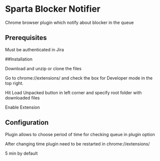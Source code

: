 # Sparta Blocker Notifier

Chrome browser plugin which notify about blocker in the queue


## Prerequisites

Must be authenticated in Jira

##Installation

Download and unzip or clone the files

Go to chrome://extensions/ and check the box for Developer mode in the top right.

Hit Load Unpacked button in left corner and specify root folder
with downloaded files

Enable Extension

## Configuration

Plugin allows to choose period of time for checking queue in plugin option
 
After changing time plugin need to be restarted in chrome://extensions/ 

5 min by default